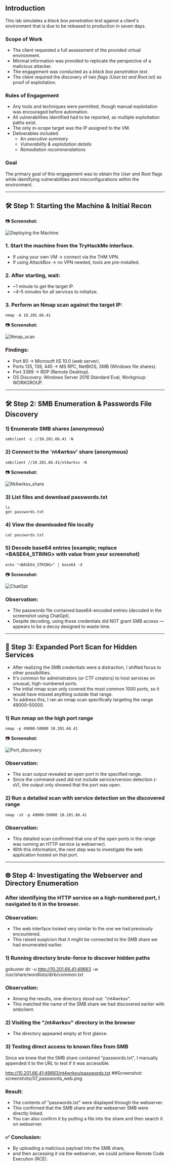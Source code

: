 ## Introduction

This lab simulates a *black box penetration test* against a client's environment that is due to be released to production in seven days.

### Scope of Work
- The client requested a full assessment of the provided virtual environment.
- Minimal information was provided to replicate the perspective of a malicious attacker.
- The engagement was conducted as a *black box penetration test*.
- The client required the discovery of *two flags (User.txt and Root.txt)* as proof of exploitation.

### Rules of Engagement
- Any tools and techniques were permitted, though manual exploitation was encouraged before automation.
- All vulnerabilities identified had to be reported, as multiple exploitation paths exist.
- The only in-scope target was the IP assigned to the VM.
- Deliverables included:
  - An *executive summary*
  - *Vulnerability & exploitation details*
  - *Remediation recommendations*

### Goal
The primary goal of this engagement was to obtain the *User* and *Root* flags while identifying vulnerabilities and misconfigurations within the environment.


---


## 🛠 Step 1: Starting the Machine & Initial Recon

📷 **Screenshot:** 

![Deploying the Machine](./Screenshots/start_machine_1.png)  

### 1. Start the machine from the TryHackMe interface.
   - If using your own VM → connect via the THM VPN.
   - If using AttackBox → no VPN needed, tools are pre-installed.

### 2. After starting, wait:
   - ~1 minute to get the target IP.
   - ~4–5 minutes for all services to initialize.

### 3. Perform an Nmap scan against the target IP:
```
nmap -A 10.201.66.41
```

📷 **Screenshot:** 

![Nmap_scan](./Screenshots/Nmap_scan_1.png)  

### Findings:
 - Port 80 → Microsoft IIS 10.0 (web server).
 - Ports 135, 139, 445 → MS RPC, NetBIOS, SMB (Windows file shares).
 - Port 3389 → RDP (Remote Desktop).
 - OS Discovery: Windows Server 2016 Standard Eval, Workgroup: WORKGROUP.
---


## 🛠 Step 2: SMB Enumeration & Passwords File Discovery

### 1) Enumerate SMB shares (anonymous)
```   
smbclient -L //10.201.66.41 -N
```

### 2) Connect to the 'nt4wrksv' share (anonymous)
```
smbclient //10.201.66.41/nt4wrksv -N
```
📷 **Screenshot:**

![Nt4wrksv_share](./Screenshots/nt4wrksv_share.png)  


### 3) List files and download passwords.txt
```
ls
get passwords.txt
```

### 4) View the downloaded file locally 
```
cat passwords.txt
```

### 5) Decode base64 entries (example; replace <BASE64_STRING> with value from your screenshot)
```
echo "<BASE64_STRING>" | base64 -d
```

📷 **Screenshot:**  

![ChatGpt](./Screenshots/decryption.png)  

### Observation:
 - The passwords file contained base64-encoded entries (decoded in the screenshot using ChatGpt).
 - Despite decoding, using those credentials did NOT grant SMB access — appears to be a decoy designed to waste time.
---


## 🔎 Step 3: Expanded Port Scan for Hidden Services

- After realizing the SMB credentials were a distraction, I shifted focus to other possibilities.
- It's common for administrators (or CTF creators) to host services on unusual, high-numbered ports. 
- The initial nmap scan only covered the most common 1000 ports, so it would have missed anything outside that range.
- To address this, I ran an nmap scan specifically targeting the range 49000–50000.

### 1) Run nmap on the high port range
```
nmap -p 49000-50000 10.201.66.41 
```

📷 **Screenshot:** 

![Port_discovery](./Screenshots/port_discovery.png)  

### Observation:
 - The scan output revealed an open port in the specified range.
 - Since the command used did not include service/version detection (-sV),
   the output only showed that the port was open.

### 2) Run a detailed scan with service detection on the discovered range
```
nmap -sV -p 49000-50000 10.201.66.41
```

### Observation:
 - This detailed scan confirmed that one of the open ports in the range was running an HTTP service (a webserver).
 - With this information, the next step was to investigate the web application hosted on that port.
---


## 🌐 Step 4: Investigating the Webserver and Directory Enumeration

### After identifying the HTTP service on a high-numbered port, I navigated to it in the browser.
### Observation:
 - The web interface looked very similar to the one we had previously encountered.
 - This raised suspicion that it might be connected to the SMB share we had enumerated earlier.

### 1) Running directory brute-force to discover hidden paths
gobuster dir -u http://10.201.66.41:49663 -w /usr/share/wordlists/dirb/common.txt

### Observation:
 - Among the results, one directory stood out: "/nt4wrksv".
 - This matched the name of the SMB share we had discovered earlier with smbclient.

### 2) Visiting the "/nt4wrksv" directory in the browser
 - The directory appeared empty at first glance.

### 3) Testing direct access to known files from SMB
 Since we knew that the SMB share contained "passwords.txt",
 I manually appended it to the URL to test if it was accessible.

http://10.201.66.41:49663/nt4wrksv/passwords.txt
##Screenshot: screenshots/07_passwords_web.png

### Result:
 - The contents of "passwords.txt" were displayed through the webserver.
 - This confirmed that the SMB share and the webserver SMB were directly linked.
 - You can also confirm it by putting a file into the  share and then search it on webserver.

### ✅ Conclusion:
- By uploading a malicious payload into the SMB share,
- and then accessing it via the webserver, we could achieve Remote Code Execution (RCE).

